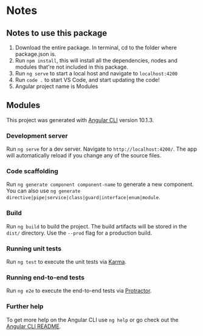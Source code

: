 # Notes

## Notes to use this package

1. Download the entire package. In terminal, cd to the folder where package.json is.
2. Run `npm install`, this will install all the dependencies, nodes and modules that're not included in this package.
3. Run `ng serve` to start a local host and navigate to `localhost:4200`
4. Run `code .` to start VS Code, and start updating the code!
5. Angular project name is Modules

## Modules

This project was generated with [Angular CLI](https://github.com/angular/angular-cli) version 10.1.3.

### Development server

Run `ng serve` for a dev server. Navigate to `http://localhost:4200/`. The app will automatically reload if you change any of the source files.

### Code scaffolding

Run `ng generate component component-name` to generate a new component. You can also use `ng generate directive|pipe|service|class|guard|interface|enum|module`.

### Build

Run `ng build` to build the project. The build artifacts will be stored in the `dist/` directory. Use the `--prod` flag for a production build.

### Running unit tests

Run `ng test` to execute the unit tests via [Karma](https://karma-runner.github.io).

### Running end-to-end tests

Run `ng e2e` to execute the end-to-end tests via [Protractor](http://www.protractortest.org/).

### Further help

To get more help on the Angular CLI use `ng help` or go check out the [Angular CLI README](https://github.com/angular/angular-cli/blob/master/README.md).
